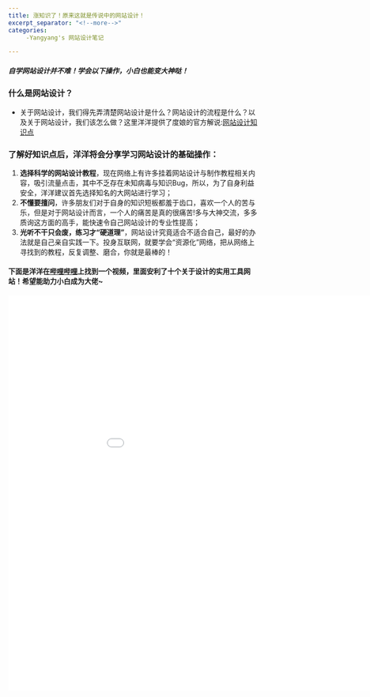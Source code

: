 ```yaml
---
title: 涨知识了！原来这就是传说中的网站设计！
excerpt_separator: "<!--more-->"
categories:
     -Yangyang's 网站设计笔记

---
```


##### 自学网站设计并不难！学会以下操作，小白也能变大神哒！
<!--more-->
### 什么是网站设计？
* 关于网站设计，我们得先弄清楚网站设计是什么？网站设计的流程是什么？以及关于网站设计，我们该怎么做？这里洋洋提供了度娘的官方解说:[网站设计知识点](https://baike.baidu.com/item/%E7%BD%91%E7%AB%99%E8%AE%BE%E8%AE%A1)

### 了解好知识点后，洋洋将会分享学习网站设计的基础操作：
1. **选择科学的网站设计教程**，现在网络上有许多挂着网站设计与制作教程相关内容，吸引流量点击，其中不乏存在未知病毒与知识Bug，所以，为了自身利益安全，洋洋建议首先选择知名的大网站进行学习；
2. **不懂要擅问**，许多朋友们对于自身的知识短板都羞于齿口，喜欢一个人的苦与乐，但是对于网站设计而言，一个人的痛苦是真的很痛苦!多与大神交流，多多质询这方面的高手，能快速令自己网站设计的专业性提高；
3. **光听不干只会废，练习才“硬道理”**，网站设计究竟适合不适合自己，最好的办法就是自己亲自实践一下。投身互联网，就要学会“资源化”网络，把从网络上寻找到的教程，反复调整、磨合，你就是最棒的！
 
#### 下面是洋洋在[**哔哩哔哩**](https://www.bilibili.com/)上找到一个视频，里面安利了十个关于设计的实用工具网站！希望能助力小白成为大佬~

<iframe src="//player.bilibili.com/player.html?aid=75860388&bvid=BV1BJ411U7AH&cid=129773467&page=1" width="1000" height="800" scrolling="no" border="0" frameborder="no" framespacing="0" allowfullscreen="true"> </iframe>
